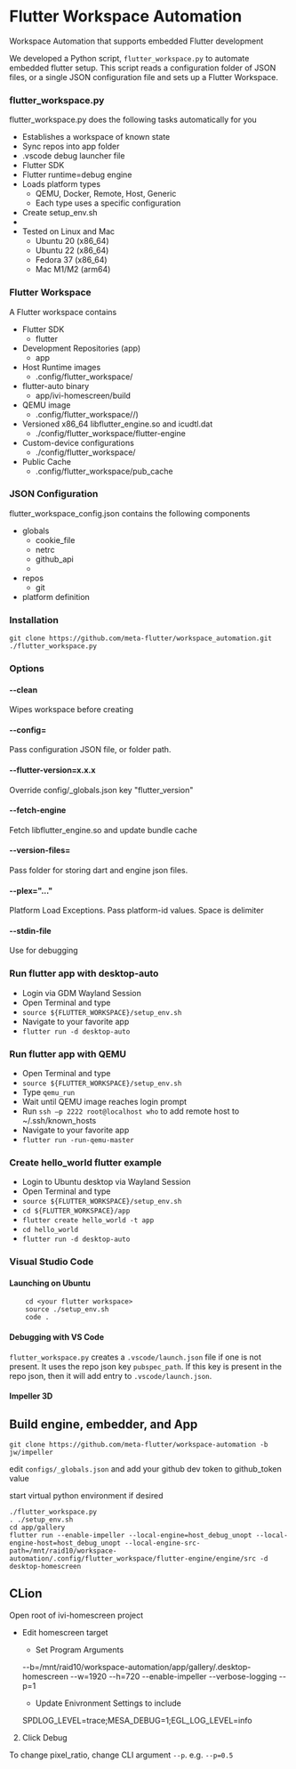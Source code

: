 # Flutter Workspace Automation

Workspace Automation that supports embedded Flutter development

We developed a Python script, `flutter_workspace.py` to automate embedded flutter setup.
This script reads a configuration folder of JSON files, or a single JSON configuration file and sets up a Flutter Workspace.


### flutter_workspace.py

flutter_workspace.py does the following tasks automatically for you

* Establishes a workspace of known state
* Sync repos into app folder
* .vscode debug launcher file
* Flutter SDK
* Flutter runtime=debug engine
* Loads platform types
  * QEMU, Docker, Remote, Host, Generic
  * Each type uses a specific configuration
* Create setup_env.sh
* 
* Tested on Linux and Mac
  * Ubuntu 20 (x86_64)
  * Ubuntu 22 (x86_64)
  * Fedora 37 (x86_64)
  * Mac M1/M2 (arm64)


### Flutter Workspace

A Flutter workspace contains

* Flutter SDK
  * flutter
* Development Repositories (app)
  * app
* Host Runtime images
  * .config/flutter_workspace/<platform-id>
* flutter-auto binary
  * app/ivi-homescreen/build
* QEMU image
  * .config/flutter_workspace/<platform>/<qemu files>)
* Versioned x86_64 libflutter_engine.so and icudtl.dat
  * ./config/flutter_workspace/flutter-engine
* Custom-device configurations
  * ./config/flutter_workspace/<platform-id>
* Public Cache
  * .config/flutter_workspace/pub_cache


### JSON Configuration 

flutter_workspace_config.json contains the following components

* globals
  * cookie_file
  * netrc
  * github_api
  * <any key>
* repos
  * git
* platform definition


### Installation

```
git clone https://github.com/meta-flutter/workspace_automation.git
./flutter_workspace.py
```

### Options

#### --clean

Wipes workspace before creating

#### --config=<file or folder>

Pass configuration JSON file, or folder path.


#### --flutter-version=x.x.x

Override config/_globals.json key "flutter_version"

#### --fetch-engine

Fetch libflutter_engine.so and update bundle cache

#### --version-files=<folder>

Pass folder for storing dart and engine json files.

#### --plex="..."

Platform Load Exceptions.  Pass platform-id values.  Space is delimiter

#### --stdin-file

Use for debugging


### Run flutter app with desktop-auto 

* Login via GDM Wayland Session
* Open Terminal and type
* `source ${FLUTTER_WORKSPACE}/setup_env.sh`
* Navigate to your favorite app
* `flutter run -d desktop-auto`


### Run flutter app with QEMU 

* Open Terminal and type
* `source ${FLUTTER_WORKSPACE}/setup_env.sh`
* Type `qemu_run`
* Wait until QEMU image reaches login prompt
* Run `ssh –p 2222 root@localhost who` to add remote host to ~/.ssh/known_hosts
* Navigate to your favorite app
* `flutter run -run-qemu-master`


### Create hello_world flutter example 

* Login to Ubuntu desktop via Wayland Session
* Open Terminal and type
* `source ${FLUTTER_WORKSPACE}/setup_env.sh`
* `cd ${FLUTTER_WORKSPACE}/app`
* `flutter create hello_world -t app`
* `cd hello_world`
* `flutter run -d desktop-auto`

### Visual Studio Code

#### Launching on Ubuntu

```
    cd <your flutter workspace>
    source ./setup_env.sh
    code .
```

#### Debugging with VS Code

`flutter_workspace.py` creates a `.vscode/launch.json` file if one is not present.
It uses the repo json key `pubspec_path`.  If this key is present in the repo
json, then it will add entry to `.vscode/launch.json`.


#### Impeller 3D

## Build engine, embedder, and App

    git clone https://github.com/meta-flutter/workspace-automation -b jw/impeller 

edit `configs/_globals.json` and add your github dev token to github_token value

start virtual python environment if desired

    ./flutter_workspace.py
    . ./setup_env.sh
    cd app/gallery
    flutter run --enable-impeller --local-engine=host_debug_unopt --local-engine-host=host_debug_unopt --local-engine-src-path=/mnt/raid10/workspace-automation/.config/flutter_workspace/flutter-engine/engine/src -d desktop-homescreen

## CLion

Open root of ivi-homescreen project

* Edit homescreen target
    * Set Program Arguments
    
    --b=/mnt/raid10/workspace-automation/app/gallery/.desktop-homescreen --w=1920 --h=720 --enable-impeller --verbose-logging --p=1

    * Update Enivronment Settings to include
    
    SPDLOG_LEVEL=trace;MESA_DEBUG=1;EGL_LOG_LEVEL=info

2. Click Debug


To change pixel_ratio, change CLI argument `--p`.  e.g. `--p=0.5`
